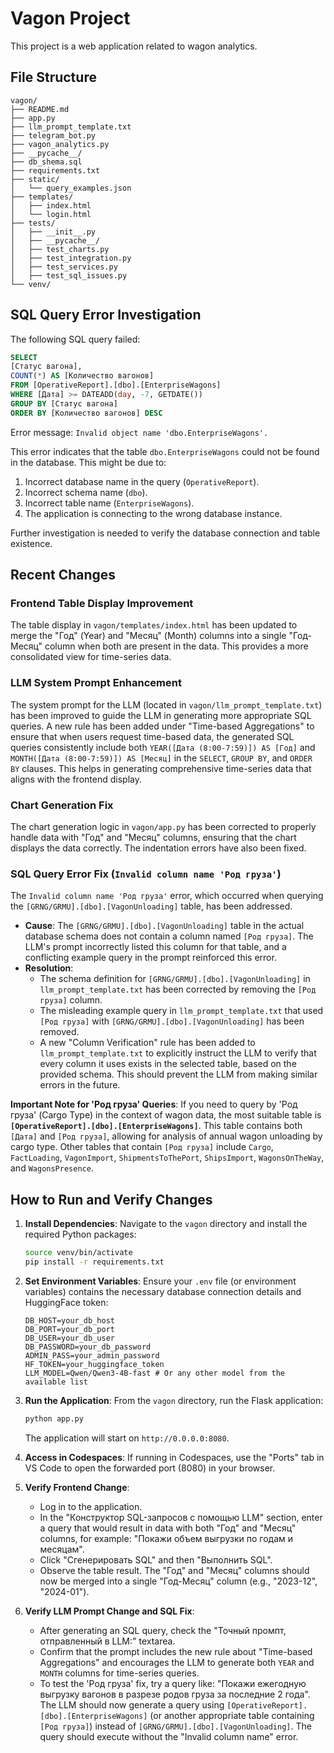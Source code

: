 # Vagon Project

This project is a web application related to wagon analytics.

## File Structure

```
vagon/
├── README.md
├── app.py
├── llm_prompt_template.txt
├── telegram_bot.py
├── vagon_analytics.py
├── __pycache__/
├── db_shema.sql
├── requirements.txt
├── static/
│   └── query_examples.json
├── templates/
│   ├── index.html
│   └── login.html
├── tests/
│   ├── __init__.py
│   ├── __pycache__/
│   ├── test_charts.py
│   ├── test_integration.py
│   ├── test_services.py
│   ├── test_sql_issues.py
└── venv/
```

## SQL Query Error Investigation

The following SQL query failed:

```sql
SELECT
[Статус вагона],
COUNT(*) AS [Количество вагонов]
FROM [OperativeReport].[dbo].[EnterpriseWagons]
WHERE [Дата] >= DATEADD(day, -7, GETDATE())
GROUP BY [Статус вагона]
ORDER BY [Количество вагонов] DESC
```

Error message: `Invalid object name 'dbo.EnterpriseWagons'.`

This error indicates that the table `dbo.EnterpriseWagons` could not be found in the database. This might be due to:
1.  Incorrect database name in the query (`OperativeReport`).
2.  Incorrect schema name (`dbo`).
3.  Incorrect table name (`EnterpriseWagons`).
4.  The application is connecting to the wrong database instance.

Further investigation is needed to verify the database connection and table existence.

## Recent Changes

### Frontend Table Display Improvement
The table display in `vagon/templates/index.html` has been updated to merge the "Год" (Year) and "Месяц" (Month) columns into a single "Год-Месяц" column when both are present in the data. This provides a more consolidated view for time-series data.

### LLM System Prompt Enhancement
The system prompt for the LLM (located in `vagon/llm_prompt_template.txt`) has been improved to guide the LLM in generating more appropriate SQL queries. A new rule has been added under "Time-based Aggregations" to ensure that when users request time-based data, the generated SQL queries consistently include both `YEAR([Дата (8:00-7:59)]) AS [Год]` and `MONTH([Дата (8:00-7:59)]) AS [Месяц]` in the `SELECT`, `GROUP BY`, and `ORDER BY` clauses. This helps in generating comprehensive time-series data that aligns with the frontend display.

### Chart Generation Fix
The chart generation logic in `vagon/app.py` has been corrected to properly handle data with "Год" and "Месяц" columns, ensuring that the chart displays the data correctly. The indentation errors have also been fixed.

### SQL Query Error Fix (`Invalid column name 'Род груза'`)
The `Invalid column name 'Род груза'` error, which occurred when querying the `[GRNG/GRMU].[dbo].[VagonUnloading]` table, has been addressed.
*   **Cause**: The `[GRNG/GRMU].[dbo].[VagonUnloading]` table in the actual database schema does not contain a column named `[Род груза]`. The LLM's prompt incorrectly listed this column for that table, and a conflicting example query in the prompt reinforced this error.
*   **Resolution**:
    *   The schema definition for `[GRNG/GRMU].[dbo].[VagonUnloading]` in `llm_prompt_template.txt` has been corrected by removing the `[Род груза]` column.
    *   The misleading example query in `llm_prompt_template.txt` that used `[Род груза]` with `[GRNG/GRMU].[dbo].[VagonUnloading]` has been removed.
    *   A new "Column Verification" rule has been added to `llm_prompt_template.txt` to explicitly instruct the LLM to verify that every column it uses exists in the selected table, based on the provided schema. This should prevent the LLM from making similar errors in the future.

**Important Note for 'Род груза' Queries**:
If you need to query by 'Род груза' (Cargo Type) in the context of wagon data, the most suitable table is **`[OperativeReport].[dbo].[EnterpriseWagons]`**. This table contains both `[Дата]` and `[Род груза]`, allowing for analysis of annual wagon unloading by cargo type. Other tables that contain `[Род груза]` include `Cargo`, `FactLoading`, `VagonImport`, `ShipmentsToThePort`, `ShipsImport`, `WagonsOnTheWay`, and `WagonsPresence`.

## How to Run and Verify Changes

1.  **Install Dependencies**:
    Navigate to the `vagon` directory and install the required Python packages:
    ```bash
    source venv/bin/activate
    pip install -r requirements.txt
    ```

2.  **Set Environment Variables**:
    Ensure your `.env` file (or environment variables) contains the necessary database connection details and HuggingFace token:
    ```
    DB_HOST=your_db_host
    DB_PORT=your_db_port
    DB_USER=your_db_user
    DB_PASSWORD=your_db_password
    ADMIN_PASS=your_admin_password
    HF_TOKEN=your_huggingface_token
    LLM_MODEL=Qwen/Qwen3-4B-fast # Or any other model from the available list
    ```

3.  **Run the Application**:
    From the `vagon` directory, run the Flask application:
    ```bash
    python app.py
    ```
    The application will start on `http://0.0.0.0:8080`.

4.  **Access in Codespaces**:
    If running in Codespaces, use the "Ports" tab in VS Code to open the forwarded port (8080) in your browser.

5.  **Verify Frontend Change**:
    *   Log in to the application.
    *   In the "Конструктор SQL-запросов с помощью LLM" section, enter a query that would result in data with both "Год" and "Месяц" columns, for example: "Покажи объем выгрузки по годам и месяцам".
    *   Click "Сгенерировать SQL" and then "Выполнить SQL".
    *   Observe the table result. The "Год" and "Месяц" columns should now be merged into a single "Год-Месяц" column (e.g., "2023-12", "2024-01").

6.  **Verify LLM Prompt Change and SQL Fix**:
    *   After generating an SQL query, check the "Точный промпт, отправленный в LLM:" textarea.
    *   Confirm that the prompt includes the new rule about "Time-based Aggregations" and encourages the LLM to generate both `YEAR` and `MONTH` columns for time-series queries.
    *   To test the 'Род груза' fix, try a query like: "Покажи ежегодную выгрузку вагонов в разрезе родов груза за последние 2 года". The LLM should now generate a query using `[OperativeReport].[dbo].[EnterpriseWagons]` (or another appropriate table containing `[Род груза]`) instead of `[GRNG/GRMU].[dbo].[VagonUnloading]`. The query should execute without the "Invalid column name" error.
